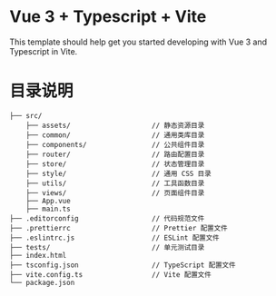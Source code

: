 # Vue 3 + Typescript + Vite

This template should help get you started developing with Vue 3 and Typescript in Vite.

# 目录说明

    ├── src/
        ├── assets/                    // 静态资源目录
        ├── common/                    // 通用类库目录
        ├── components/                // 公共组件目录
        ├── router/                    // 路由配置目录
        ├── store/                     // 状态管理目录
        ├── style/                     // 通用 CSS 目录
        ├── utils/                     // 工具函数目录
        ├── views/                     // 页面组件目录
        ├── App.vue
        ├── main.ts
    ├── .editorconfig                  // 代码规范文件
    ├── .prettierrc                    // Prettier 配置文件
    ├── .eslintrc.js                   // ESLint 配置文件
    ├── tests/                         // 单元测试目录
    ├── index.html
    ├── tsconfig.json                  // TypeScript 配置文件
    ├── vite.config.ts                 // Vite 配置文件
    └── package.json
